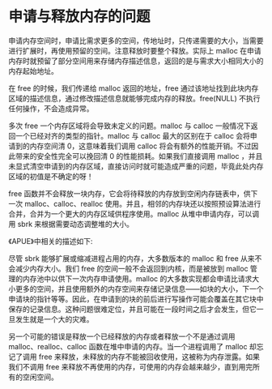 # 申请与释放内存的问题
申请内存空间时，申请比需求更多的空间，传地址时，只传递需要的大小，当需要进行扩展时，再使用预留的空间。注意释放时要整个释放。实际上 malloc 在申请内存时就预留了部分空间用来存储内存描述信息，返回的是与需求大小相同大小的内存起始地址。

在 free 的时候，我们传递给 malloc 返回的地址，free 通过该地址找到此块内存区域的描述信息，通过修改描述信息就能够完成内存的释放。free(NULL) 不执行任何操作，不会造成异常。

多次 free 一个内存区域将会导致未定义的问题。malloc 与 calloc 一般情况下返回一个已经对齐的类型的指针。malloc 与 calloc 最大的区别在于 calloc 会将申请到的内存空间清 0，这意味着我们调用 calloc 将会有额外的性能开销。不过因此带来的安全性完全可以挽回清 0 的性能损耗。如果我们直接调用 malloc ，并且未显式清空申请到的内存区域，直接访问时就可能造成严重的问题，毕竟此处内存区域的初值是不确定的呀！

free 函数并不会释放一块内存，它会将待释放的内存放到空闲内存链表中，供下一次 malloc、calloc、realloc 使用。并且，相邻的内存块还以按照预设算法进行合并，合并为一个更大的内存区域供程序使用。malloc 从堆中申请内存，可以调用 sbrk 来根据需要动态调整堆的大小。

《APUE》中相关的描述如下:

尽管 sbrk 能够扩展或缩减进程占用的内存，大多数版本的 malloc 和 free 从来不会减少内存大小。我们 free 的空间一般不会返回到内核，而是被放到 malloc 管理的内存池中以供下一次内存申请使用。malloc 的大多数实现都会申请比请求大小更多的空间，并且使用额外的内存空间来存储记录信息——如块的大小，下一个申请块的指针等等。因此，在申请到的块的前后进行写操作可能会覆盖在其它块中保存的记录信息。这种问题很难定位，并且可能在一段时间之后才会发生，但它一旦发生就是一个大的灾难。

另一个可能的错误是释放一个已经释放的内存或者释放一个不是通过调用 malloc、realloc、calloc 函数在堆中申请的内存。当一个进程调用了 malloc 却忘记了调用 free 来释放，未释放的内存不能被回收使用，这被称为内存泄露。如果我们不调用 free 来释放不再使用的内存，可使用的内存会越来越少，直到用完所有的空闲空间。


